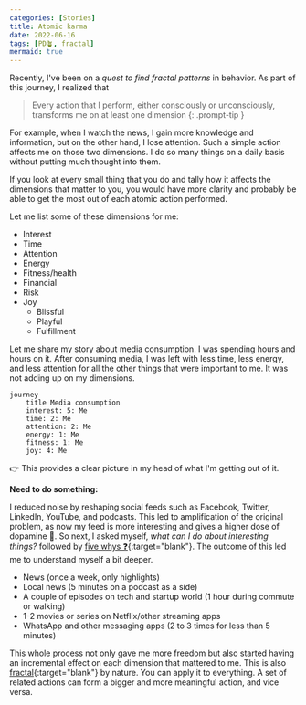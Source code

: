 ```yaml
---
categories: [Stories]
title: Atomic karma
date: 2022-06-16
tags: [PD🪴, fractal]
mermaid: true
---
```


Recently, I've been on a _quest to find fractal patterns_ in behavior. As part of this journey, I realized that

> Every action that I perform, either consciously or unconsciously, transforms me on at least one dimension
{: .prompt-tip }

For example, when I watch the news, I gain more knowledge and information, but on the other hand, I lose attention. Such a simple action affects me on those two dimensions. I do so many things on a daily basis without putting much thought into them.

If you look at every small thing that you do and tally how it affects the dimensions that matter to you, you would have more clarity and probably be able to get the most out of each atomic action performed.

Let me list some of these dimensions for me:

- Interest
- Time
- Attention
- Energy
- Fitness/health
- Financial
- Risk
- Joy
  - Blissful
  - Playful
  - Fulfillment

Let me share my story about media consumption. I was spending hours and hours on it. After consuming media, I was left with less time, less energy, and less attention for all the other things that were important to me. It was not adding up on my dimensions.

```mermaid
journey
    title Media consumption
    interest: 5: Me
    time: 2: Me
    attention: 2: Me
    energy: 1: Me
    fitness: 1: Me
    joy: 4: Me
```

👉 This provides a clear picture in my head of what I'm getting out of it.

**Need to do something:**

I reduced noise by reshaping social feeds such as Facebook, Twitter, LinkedIn, YouTube, and podcasts. This led to amplification of the original problem, as now my feed is more interesting and gives a higher dose of dopamine 🤣. So next, I asked myself, _what can I do about interesting things?_ followed by [five whys ❓](https://en.wikipedia.org/wiki/Five_whys){:target="blank"}. The outcome of this led me to understand myself a bit deeper.

- News (once a week, only highlights)
- Local news (5 minutes on a podcast as a side)
- A couple of episodes on tech and startup world (1 hour during commute or walking)
- 1-2 movies or series on Netflix/other streaming apps
- WhatsApp and other messaging apps (2 to 3 times for less than 5 minutes)

This whole process not only gave me more freedom but also started having an incremental effect on each dimension that mattered to me. This is also [fractal](https://en.wikipedia.org/wiki/Fractal){:target="blank"} by nature. You can apply it to everything. A set of related actions can form a bigger and more meaningful action, and vice versa.
